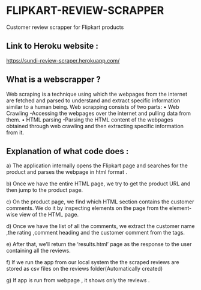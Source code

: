 # FLIPKART-REVIEW-SCRAPPER
Customer review scrapper for Flipkart products

## Link to Heroku website :  
https://sundi-review-scraper.herokuapp.com/

## What is a webscrapper ?
Web scraping is a technique using which the webpages from the internet are fetched and parsed to understand and extract specific information similar to a human being. Web scrapping consists of two parts: 
•	Web Crawling -Accessing the webpages over the internet and pulling data from them. 
•	HTML parsing -Parsing the HTML content of the webpages obtained through web crawling and then extracting specific information from it. 

## Explanation of what code does :
a)	The application internally opens the Flipkart page and searches for the product and parses the webpage in html format .

b)	Once we have the entire HTML page, we try to get the product URL and then jump to the product page. 

c)	On the product page, we find which HTML section contains the customer comments. We do it by inspecting elements on the page from the element-wise view of the HTML page. 

d)	Once we have the list of all the comments, we extract the customer name ,the rating ,comment heading and the customer comment from the tags. 

e)	After that, we’ll return the ‘results.html’ page as the response to the user containing all the reviews. 

f)	If we run the app from our local system the the scraped reviews are stored as csv files on the reviews folder(Automatically created) 

g)	If app is run from webpage , it shows only the reviews .
